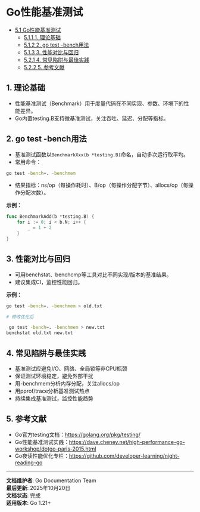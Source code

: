 ﻿# Go性能基准测试

<!-- TOC START -->
- [5.1 Go性能基准测试](#51-go性能基准测试)
  - [5.1.1 1. 理论基础](#511-1-理论基础)
  - [5.1.2 2. go test -bench用法](#512-2-go-test--bench用法)
  - [5.1.3 3. 性能对比与回归](#513-3-性能对比与回归)
  - [5.2.1 4. 常见陷阱与最佳实践](#521-4-常见陷阱与最佳实践)
  - [5.2.2 5. 参考文献](#522-5-参考文献)
<!-- TOC END -->

## 1. 理论基础

- 性能基准测试（Benchmark）用于度量代码在不同实现、参数、环境下的性能差异。
- Go内置testing.B支持微基准测试，关注吞吐、延迟、分配等指标。

## 2. go test -bench用法

- 基准测试函数以`BenchmarkXxx(b *testing.B)`命名，自动多次运行取平均。
- 常用命令：

```sh
go test -bench=. -benchmem

```

- 结果指标：ns/op（每操作耗时）、B/op（每操作分配字节）、allocs/op（每操作分配次数）。

**示例：**

```go
func BenchmarkAdd(b *testing.B) {
    for i := 0; i < b.N; i++ {
        _ = 1 + 2
    }
}

```

## 3. 性能对比与回归

- 可用benchstat、benchcmp等工具对比不同实现/版本的基准结果。
- 建议集成CI，监控性能回归。

**示例：**

```sh
go test -bench=. -benchmem > old.txt

# 修改优化后

 go test -bench=. -benchmem > new.txt
benchstat old.txt new.txt

```

## 4. 常见陷阱与最佳实践

- 基准测试应避免I/O、网络、全局锁等非CPU瓶颈
- 保证测试环境稳定，避免外部干扰
- 用-benchmem分析内存分配，关注allocs/op
- 用pprof/trace分析基准测试热点
- 持续集成基准测试，监控性能趋势

## 5. 参考文献

- Go官方testing文档：<https://golang.org/pkg/testing/>
- Go性能基准测试实践：<https://dave.cheney.net/high-performance-go-workshop/dotgo-paris-2015.html>
- Go夜读性能优化专栏：<https://github.com/developer-learning/night-reading-go>

---

**文档维护者**: Go Documentation Team  
**最后更新**: 2025年10月20日  
**文档状态**: 完成  
**适用版本**: Go 1.21+
